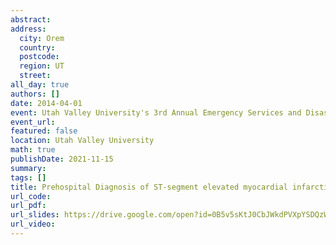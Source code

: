 ```yaml
---
abstract: 
address:
  city: Orem
  country:
  postcode: 
  region: UT
  street: 
all_day: true
authors: []
date: 2014-04-01
event: Utah Valley University's 3rd Annual Emergency Services and Disaster Conference
event_url: 
featured: false
location: Utah Valley University
math: true
publishDate: 2021-11-15
summary: 
tags: []
title: Prehospital Diagnosis of ST-segment elevated myocardial infarction
url_code: 
url_pdf: 
url_slides: https://drive.google.com/open?id=0B5v5sKtJ0CbJWkdPVXpYSDQzWG8
url_video: 
---
```


